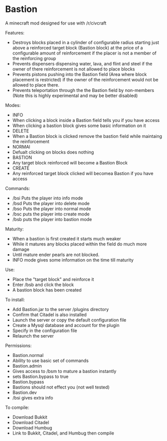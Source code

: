 Bastion
=======

A minecraft mod designed for use with /r/civcraft

Features:
 * Destroys blocks placed in a cylinder of configurable radius starting just above a reinforced target block (Bastion block) at the price of a configurable amount of reinforcement if the placer is not a member of the reinforcing group
 * Prevents dispensers dispensing water, lava, and flint and steel if the owner of there reinforcement is not allowed to place blocks
 * Prevents pistons pushing into the Bastion field (Area where block placement is restricted) if the owner of the reinforcement would not be allowed to place there.
 * Prevents teleportation through the the Bastion field by non-members (Note this is highly experimental and may be better disabled)

Modes:
* INFO
 * When clicking a block inside a Bastion field tells you if you have access
 * When clicking a bastion block gives some basic information on it
* DELETE
 * When a Bastion block is clicked remove the bastion field while maintaing the reinforcement
* NORMAl
 * Defualt clicking on blocks does nothing
* BASTION
 * Any target block reinforced will become a Bastion Block
* CREATE
 * Any reinforced target block clicked will becomea  Bastion if you have access


Commands:
 * /bsi Puts the player into info mode
 * /bsd Puts the player into delete mode
 * /bso Puts the player into normal mode
 * /bsc puts the player into create mode
 * /bsb puts the player into bastion mode

Maturity:
 * When a bastion is first created it starts much weaker
 * While it matures any blocks placed within the field do much more damage
 * Until mature ender pearls are not blocked.
 * INFO mode gives some information on the time till maturity

Use:
 * Place the "target block" and reinforce it
 * Enter /bsb and click the block
 * A bastion block has been created


To install:
  * Add Bastion.jar to the server /plugins directory
  * Confirm that Citadel is also installed
  * Launch the server or copy the default configuration file
  * Create a Mysql database and account for the plugin
  * Specify in the configuration file
  * Relaunch the server

Permissions:
 *  Bastion.normal
  * Ability to use basic set of commands
 * Bastion.admin
  * Gives access to /bsm to mature a bastion instantly
  * sets Bastion.bypass to true
 * Bastion.bypass
  * Bastions should not effect you (not well tested)
 * Bastion.dev
  * /bsi gives extra info 

To compile:
 * Download Bukkit
 * Download Citadel
 * Download Humbug
 * Link to Bukkit, Citadel, and Humbug then compile
